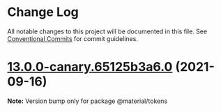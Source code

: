 # Change Log

All notable changes to this project will be documented in this file.
See [Conventional Commits](https://conventionalcommits.org) for commit guidelines.

# [13.0.0-canary.65125b3a6.0](https://github.com/material-components/material-components-web/compare/v12.0.0...v13.0.0-canary.65125b3a6.0) (2021-09-16)

**Note:** Version bump only for package @material/tokens
